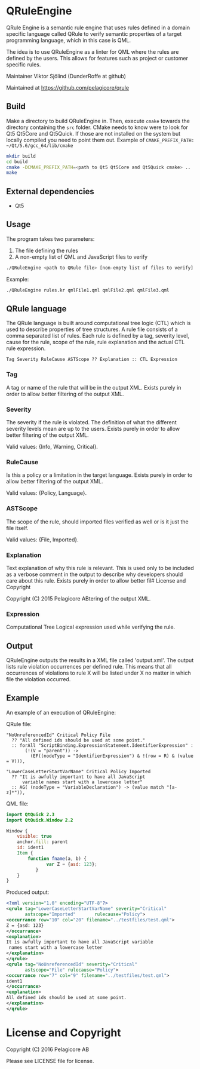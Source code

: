 QRuleEngine
===========
QRule Engine is a semantic rule engine that uses rules defined in a
domain specific language called QRule to verify semantic properties
of a target programming language, which in this case is QML.

The idea is to use QRuleEngine as a linter for QML where the rules
are defined by the users. This allows for features such as project
or customer specific rules.

Maintainer Viktor Sjölind (DunderRoffe at github)

Maintained at https://github.com/pelagicore/qrule

Build
-----
Make a directory to build QRuleEngine in.
Then, execute `cmake` towards the directory containing the `src` folder.
CMake needs to know were to look for Qt5 Qt5Core and Qt5Quick.
If those are not installed on the system but locally compiled you need
to point them out. Example of `CMAKE_PREFIX_PATH: ~/Qt/5.6/gcc_64/lib/cmake`

```bash
mkdir build
cd build
cmake -DCMAKE_PREFIX_PATH=<path to Qt5 Qt5Core and Qt5Quick cmake> ..
make
```

External dependencies
---------------------
* Qt5

Usage
-----
The program takes two parameters:
1. The file defining the rules
2. A non-empty list of QML and JavaScript files to verify

```bash
./QRuleEngine <path to QRule file> [non-empty list of files to verify]
```

Example:
```bash
./QRuleEngine rules.kr qmlFile1.qml qmlFile2.qml qmlFile3.qml
```

QRule language
--------------
The QRule language is built around computational tree logic (CTL)
which is used to describe properties of tree structures. A rule file
consists of a comma separated list of rules. Each rule is defined
by a tag, severity level, cause for the rule, scope of the rule,
rule explanation and the actual CTL rule expression.

```
Tag Severity RuleCause ASTScope ?? Explanation :: CTL Expression
```

### Tag
A tag or name of the rule that will be in the output XML.
Exists purely in order to allow better filtering of the output XML.

### Severity
The severity if the rule is violated. The definition of what the
different severity levels mean are up to the users.
Exists purely in order to allow better filtering of the output XML.

Valid values: {Info, Warning, Critical}.

### RuleCause
Is this a policy or a limitation in the target language.
Exists purely in order to allow better filtering of the output XML.

Valid values: {Policy, Language}.

### ASTScope
The scope of the rule, should imported files verified as well or
is it just the file itself.

Valid values: {File, Imported}.

### Explanation
Text explanation of why this rule is relevant.
This is used only to be included as a verbose comment in the output
to describe why developers should care about this rule. Exists purely
in order to allow better fil# License and Copyright

Copyright (C) 2015 Pelagicore ABtering of the output XML.

### Expression
Computational Tree Logical expression used while verifying the rule.

Output
------
QRuleEngine outputs the results in a XML file called 'output.xml'.
The output lists rule violation occurrences per defined rule. This
means that all occurrences of violations to rule X will be listed
under X no matter in which file the violation occurred.

Example
-------
An example of an execution of QRuleEngine:

QRule file:
```QRule
"NoUnreferencedId" Critical Policy File
  ?? "All defined ids should be used at some point."
  :: forAll "ScriptBinding.ExpressionStatement.IdentifierExpression" :
       (!(V = "parent")) ->
         (EF((nodeType = "IdentifierExpression") & !(row = R) & (value = V))),

"LowerCaseLetterStartVarName" Critical Policy Imported
  ?? "It is awfully important to have all JavaScript
      variable names start with a lowercase letter"
  :: AG( (nodeType = "VariableDeclaration") -> (value match "[a-z]*")),
```

QML file:
```QML
import QtQuick 2.3
import QtQuick.Window 2.2

Window {
    visible: true
    anchor.fill: parent
    id: ident1
    Item {
        function fname(a, b) {
               var Z = {asd: 123};
           }
    }
}
```

Produced output:
```XML
<?xml version="1.0" encoding="UTF-8"?>
<qrule tag="LowerCaseLetterStartVarName" severity="Critical"
       astscope="Imported"       rulecause="Policy">
<occurrance row="10" col="20" filename="../testfiles/test.qml">
Z = {asd: 123}
</occurrance>
<explanation>
It is awfully important to have all JavaScript variable
 names start with a lowercase letter
</explanation>
</qrule>
<qrule tag="NoUnreferencedId" severity="Critical"
       astscope="File" rulecause="Policy">
<occurrance row="7" col="9" filename="../testfiles/test.qml">
ident1
</occurrance>
<explanation>
All defined ids should be used at some point.
</explanation>
</qrule>
```

# License and Copyright
Copyright (C) 2016 Pelagicore AB

Please see LICENSE file for license. 
